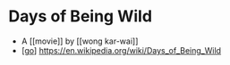# Days of Being Wild

- A [[movie]] by [[wong kar-wai]]
- [[go]] https://en.wikipedia.org/wiki/Days_of_Being_Wild


[//begin]: # "Autogenerated link references for markdown compatibility"
[wong-kar-wai]: wong-kar-wai "Wong Kar Wai"
[go]: go "Go"
[//end]: # "Autogenerated link references"